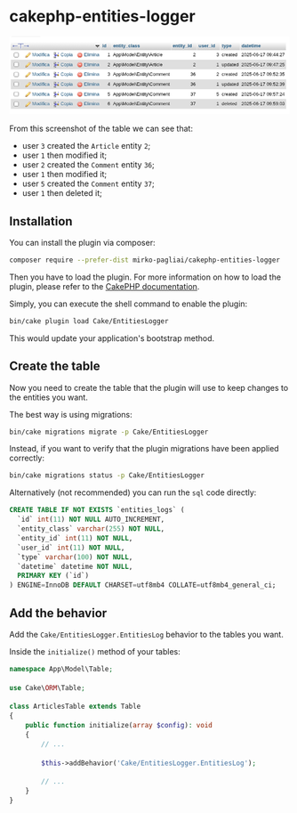 # cakephp-entities-logger

![screenshot_phpmyadmin.png](docs/screenshot_phpmyadmin.png)

From this screenshot of the table we can see that:
- user `3` created the `Article` entity `2`;
- user `1` then modified it;
- user `2` created the `Comment` entity `36`;
- user `1` then modified it;
- user `5` created the `Comment` entity `37`;
- user `1` then deleted it;

## Installation
You can install the plugin via composer:
```bash
composer require --prefer-dist mirko-pagliai/cakephp-entities-logger
```

Then you have to load the plugin. For more information on how to load the plugin,
please refer to the [CakePHP documentation](https://book.cakephp.org/5/en/plugins.html#loading-a-plugin).

Simply, you can execute the shell command to enable the plugin:
```bash
bin/cake plugin load Cake/EntitiesLogger
```
This would update your application's bootstrap method.

## Create the table
Now you need to create the table that the plugin will use to keep changes to the entities you want.

The best way is using migrations:
```bash
bin/cake migrations migrate -p Cake/EntitiesLogger
```

Instead, if you want to verify that the plugin migrations have been applied correctly:
```bash
bin/cake migrations status -p Cake/EntitiesLogger
```

Alternatively (not recommended) you can run the `sql` code directly:
```sql
CREATE TABLE IF NOT EXISTS `entities_logs` (
  `id` int(11) NOT NULL AUTO_INCREMENT,
  `entity_class` varchar(255) NOT NULL,
  `entity_id` int(11) NOT NULL,
  `user_id` int(11) NOT NULL,
  `type` varchar(100) NOT NULL,
  `datetime` datetime NOT NULL,
  PRIMARY KEY (`id`)
) ENGINE=InnoDB DEFAULT CHARSET=utf8mb4 COLLATE=utf8mb4_general_ci;
```

## Add the behavior

Add the `Cake/EntitiesLogger.EntitiesLog` behavior to the tables you want.

Inside the `initialize()` method of your tables:
```php
namespace App\Model\Table;

use Cake\ORM\Table;

class ArticlesTable extends Table
{
    public function initialize(array $config): void
    {
        // ...
        
        $this->addBehavior('Cake/EntitiesLogger.EntitiesLog');
        
        // ...
    }
}
```